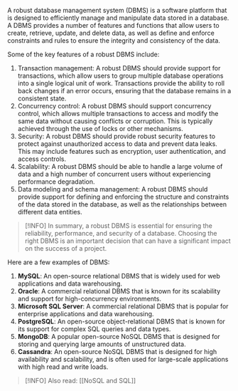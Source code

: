 A robust database management system (DBMS) is a software platform that is designed to efficiently manage and manipulate data stored in a database. A DBMS provides a number of features and functions that allow users to create, retrieve, update, and delete data, as well as define and enforce constraints and rules to ensure the integrity and consistency of the data.

Some of the key features of a robust DBMS include:

1. Transaction management: A robust DBMS should provide support for transactions, which allow users to group multiple database operations into a single logical unit of work. Transactions provide the ability to roll back changes if an error occurs, ensuring that the database remains in a consistent state.
2. Concurrency control: A robust DBMS should support concurrency control, which allows multiple transactions to access and modify the same data without causing conflicts or corruption. This is typically achieved through the use of locks or other mechanisms.
3. Security: A robust DBMS should provide robust security features to protect against unauthorized access to data and prevent data leaks. This may include features such as encryption, user authentication, and access controls.
4. Scalability: A robust DBMS should be able to handle a large volume of data and a high number of concurrent users without experiencing performance degradation.
5. Data modeling and schema management: A robust DBMS should provide support for defining and enforcing the structure and constraints of the data stored in the database, as well as the relationships between different data entities.

>[!INFO]
>In summary, a robust DBMS is essential for ensuring the reliability, performance, and security of a database. Choosing the right DBMS is an important decision that can have a significant impact on the success of a project.

Here are a few examples of DBMS:

1. **MySQL**: An open-source relational DBMS that is widely used for web applications and data warehousing.
2. **Oracle**: A commercial relational DBMS that is known for its scalability and support for high-concurrency environments.
3. **Microsoft SQL Server**: A commercial relational DBMS that is popular for enterprise applications and data warehousing.
4. **PostgreSQL**: An open-source object-relational DBMS that is known for its support for complex SQL queries and data types.
5. **MongoDB**: A popular open-source NoSQL DBMS that is designed for storing and querying large amounts of unstructured data.
6. **Cassandra**: An open-source NoSQL DBMS that is designed for high availability and scalability, and is often used for large-scale applications with high read and write loads.

>[!INFO]
>Also read:
>[[NoSQL and SQL]]